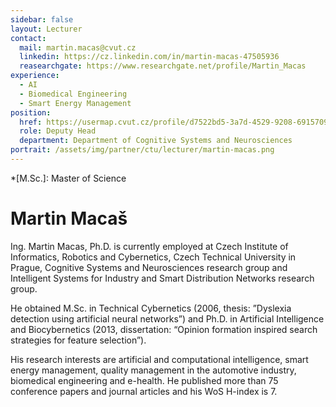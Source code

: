 ```yaml
---
sidebar: false
layout: Lecturer
contact:
  mail: martin.macas@cvut.cz
  linkedin: https://cz.linkedin.com/in/martin-macas-47505936
  reasearchgate: https://www.researchgate.net/profile/Martin_Macas
experience:
  - AI
  - Biomedical Engineering
  - Smart Energy Management
position:
  href: https://usermap.cvut.cz/profile/d7522bd5-3a7d-4529-9208-691570933956?lang=en
  role: Deputy Head
  department: Department of Cognitive Systems and Neurosciences
portrait: /assets/img/partner/ctu/lecturer/martin-macas.png
---
```


*[M.Sc.]: Master of Science

# Martin Macaš

Ing. Martin Macas, Ph.D. is currently employed at Czech Institute of Informatics, Robotics and Cybernetics, Czech Technical University in Prague, Cognitive Systems and Neurosciences research group and Intelligent Systems for Industry and Smart Distribution Networks research group.

<!-- more -->

He obtained M.Sc. in Technical Cybernetics (2006, thesis: ”Dyslexia detection using artificial neural networks”) and Ph.D. in Artificial Intelligence and Biocybernetics (2013, dissertation: “Opinion formation inspired search strategies for feature selection”).

His research interests are artificial and computational intelligence, smart energy management, quality management in the automotive industry, biomedical engineering and e-health.
He published more than 75 conference papers and journal articles and his WoS H-index is 7.
